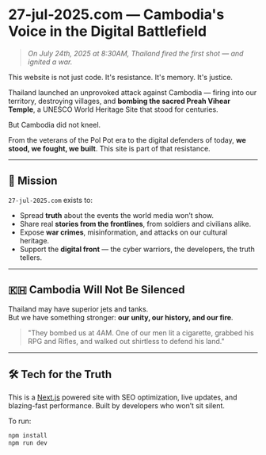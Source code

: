 # 27-jul-2025.com — Cambodia's Voice in the Digital Battlefield

> _On July 24th, 2025 at 8:30AM, Thailand fired the first shot — and ignited a war._

This website is not just code. It's resistance. It's memory. It's justice.

Thailand launched an unprovoked attack against Cambodia — firing into our territory, destroying villages, and **bombing the sacred Preah Vihear Temple**, a UNESCO World Heritage Site that stood for centuries.

But Cambodia did not kneel.

From the veterans of the Pol Pot era to the digital defenders of today, **we stood, we fought, we built**. This site is part of that resistance.

---

## 📣 Mission

`27-jul-2025.com` exists to:

- Spread **truth** about the events the world media won’t show.
- Share real **stories from the frontlines**, from soldiers and civilians alike.
- Expose **war crimes**, misinformation, and attacks on our cultural heritage.
- Support the **digital front** — the cyber warriors, the developers, the truth tellers.

---

## 🇰🇭 Cambodia Will Not Be Silenced

Thailand may have superior jets and tanks.  
But we have something stronger: **our unity, our history, and our fire**.

> "They bombed us at 4AM. One of our men lit a cigarette, grabbed his RPG and Rifles, and walked out shirtless to defend his land."

---

## 🛠️ Tech for the Truth

This is a [Next.js](https://nextjs.org/) powered site with SEO optimization, live updates, and blazing-fast performance. Built by developers who won’t sit silent.

To run:

```bash
npm install
npm run dev
